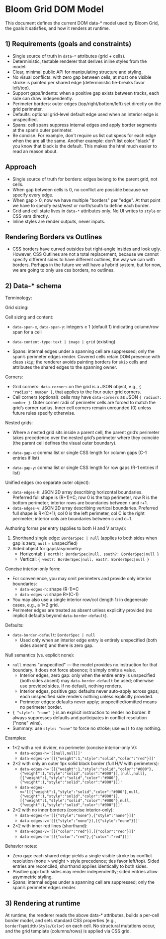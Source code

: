 # Bloom Grid DOM Model

This document defines the current DOM data-\* model used by Bloom Grid, the goals it satisfies, and how it renders at runtime.

## 1) Requirements (goals and constraints)

- Single source of truth in `data-*` attributes (grid + cells).
- Deterministic, testable renderer that derives inline styles from the model.
- Clear, minimal public API for manipulating structure and styling.
- No visual conflicts: with zero gap between cells, at most one visible stroke is painted per shared edge (deterministic tie-breaks favor left/top).
- Support gaps/indents: when a positive gap exists between tracks, each side can draw independently.
- Perimeter borders: outer edges (top/right/bottom/left) set directly on the grid perimeter.
- Defaults: optional grid-level default edge used when an interior edge is unspecified.
- Spans: cell spans suppress internal edges and apply border segments at the span’s outer perimeter.
- Be concise. For example, don't require us list out specs for each edge when the are all the same. Another example: don't list color:"black" if you know that black is the default. This makes the html much easier to read an reason about.

## Approach

- Single source of truth for borders: edges belong to the parent grid, not cells.
- When gap between cells is 0, no conflict are possible because we specify every edge.
- When gap > 0, now we have multiple "borders" per "edge". At that point we have to specify east/west or north/south to define each border.
- Grid and cell state lives in `data-*` attributes only. No UI writes to `style` or CSS vars directly.
- Inline styles are render outputs, never inputs.

## Rendering Borders vs Outlines

- CSS borders have curved outsides but right-angle insides and look ugly. However, CSS Outlines are not a total replacement, because we cannot specify different sides to have different outlines, the way we can with borders. Perhaps in the future we will have a hybrid system, but for now, we are going to only use css borders, no outlines.

## 2) Data-\* schema

Terminology:

Grid sizing:

Cell sizing and content:

- `data-span-x`, `data-span-y`: integers ≥ 1 (default 1) indicating column/row span for a cell
- `data-content-type`: `text | image | grid` (existing)

- Spans: internal edges under a spanning cell are suppressed; only the span’s perimeter edges render. Covered cells retain DOM presence with class `skip`; the renderer avoids painting borders for `skip` cells and attributes the shared edges to the spanning owner.

Corners:

- Grid corners: `data-corners` on the grid is a JSON object, e.g., `{ "radius": number }`, that applies to the four outer grid corners.
- Cell corners (optional): cells may have `data-corners` as JSON `{ radius?: number }`. Outer corner radii of perimeter cells are forced to match the grid’s corner radius. Inner cell corners remain unrounded (0) unless future rules specify otherwise.

Nested grids:

- Where a nested grid sits inside a parent cell, the parent grid’s perimeter takes precedence over the nested grid’s perimeter where they coincide (the parent cell defines the visual outer boundary).

- `data-gap-x`: comma list or single CSS length for column gaps (C-1 entries if list)
- `data-gap-y`: comma list or single CSS length for row gaps (R-1 entries if list)

Unified edges (no separate outer object):

- `data-edges-h`: JSON 2D array describing horizontal boundaries. Preferred full shape is (R+1)×C; row 0 is the top perimeter, row R is the bottom perimeter; interior rows are boundaries between r and r+1.
- `data-edges-v`: JSON 2D array describing vertical boundaries. Preferred full shape is R×(C+1); col 0 is the left perimeter, col C is the right perimeter; interior cols are boundaries between c and c+1.

Authoring forms per entry (applies to both H and V arrays):

1. Shorthand single edge: `BorderSpec | null` (applies to both sides when gap is zero; `null` = unspecified)
2. Sided object for gaps/asymmetry:
   - Horizontal: `{ north?: BorderSpec|null, south?: BorderSpec|null }`
   - Vertical: `{ west?: BorderSpec|null, east?: BorderSpec|null }`

Concise interior-only form:

- For convenience, you may omit perimeters and provide only interior boundaries:
  - `data-edges-h`: shape (R-1)×C
  - `data-edges-v`: shape R×(C-1)
- You may also use a single interior row/col (length 1) in degenerate cases, e.g., a 1×2 grid.
- Perimeter edges are treated as absent unless explicitly provided (no implicit defaults beyond `data-border-default`).

Defaults:

- `data-border-default`: `BorderSpec | null`
  - Used only when an interior edge entry is entirely unspecified (both sides absent) and there is zero gap.

Null semantics (vs. explicit none):

- `null` means "unspecified" — the model provides no instruction for that boundary. It does not force absence; it simply omits a value.
  - Interior edges, zero gap: only when the entire entry is unspecified (both sides absent) may `data-border-default` be used; otherwise use provided sides. If no default, nothing renders.
  - Interior edges, positive gap: defaults never auto-apply across gaps; each unspecified side renders nothing unless explicitly provided.
  - Perimeter edges: defaults never apply; unspecified/omitted means no perimeter border.
- `{ "style": "none" }` is an explicit instruction to render no border. It always suppresses defaults and participates in conflict resolution ("none" wins).
- Summary: use `style: "none"` to force no stroke; use `null` to say nothing.

Examples:

- 1×2 with a red divider, no perimeter (concise interior-only V):
  - `data-edges-h='[[null,null]]'` <!-- (R-1)×C = 0×2 effectively omitted -->
  - `data-edges-v='[[{"weight":1,"style":"solid","color":"red"}]]'` <!-- R×(C-1) = 1×1 -->
- 2×2 with only an outer 1px solid black border (full H/V with perimeters):
  - `data-edges-h='[[{"weight":1,"style":"solid","color":"#000"},{"weight":1,"style":"solid","color":"#000"}],[null,null],[{"weight":1,"style":"solid","color":"#000"},{"weight":1,"style":"solid","color":"#000"}]]'`
  - `data-edges-v='[[{"weight":1,"style":"solid","color":"#000"},null,{"weight":1,"style":"solid","color":"#000"}],[{"weight":1,"style":"solid","color":"#000"},null,{"weight":1,"style":"solid","color":"#000"}]]'`
- 2×2 with no inner borders (concise interior-only):
  - `data-edges-h='[[{"style":"none"},{"style":"none"}]]'` <!-- (R-1)×C = 1×2 -->
  - `data-edges-v='[[{"style":"none"}],[{"style":"none"}]]'` <!-- R×(C-1) = 2×1 -->
- 2×2 with inner red lines (shorthand):
  - `data-edges-v='[[{"color":"red"}],[{"color":"red"}]]'` <!-- R×(C-1) = 2×1; defaults: 1 solid -->
  - `data-edges-h='[[{"color":"red"},{"color":"red"}]]'` <!-- (R-1)×C = 1×2; defaults: 1 solid -->

Behavior notes:

- Zero gap: each shared edge yields a single visible stroke by conflict resolution (none > weight > style precedence; ties favor left/top). Sided entries are reconciled; shorthand applies identically to both sides.
- Positive gap: both sides may render independently; sided entries allow asymmetric styling.
- Spans: internal edges under a spanning cell are suppressed; only the span’s perimeter edges render.

## 3) Rendering at runtime

At runtime, the renderer reads the above data-\* attributes, builds a per-cell border model, and sets standard CSS properties (e.g., `borderTopWidth/Style/Color`) on each cell. No structural mutations occur, and the grid template (columns/rows) is applied via CSS grid.
